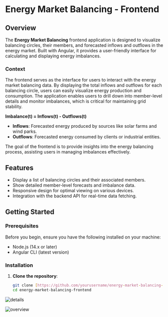 # Energy Market Balancing - Frontend

## Overview

The **Energy Market Balancing** frontend application is designed to visualize balancing circles, their members, and forecasted inflows and outflows in the energy market. Built with Angular, it provides a user-friendly interface for calculating and displaying energy imbalances.

### Context

The frontend serves as the interface for users to interact with the energy market balancing data. By displaying the total inflows and outflows for each balancing circle, users can easily visualize energy production and consumption. The application enables users to drill down into member-level details and monitor imbalances, which is critical for maintaining grid stability.

**Imbalance(t) = Inflows(t) - Outflows(t)**

- **Inflows**: Forecasted energy produced by sources like solar farms and wind parks.
- **Outflows**: Forecasted energy consumed by clients or industrial entities.

The goal of the frontend is to provide insights into the energy balancing process, assisting users in managing imbalances effectively.

## Features

- Display a list of balancing circles and their associated members.
- Show detailed member-level forecasts and imbalance data.
- Responsive design for optimal viewing on various devices.
- Integration with the backend API for real-time data fetching.

## Getting Started

### Prerequisites

Before you begin, ensure you have the following installed on your machine:

- Node.js (14.x or later)
- Angular CLI (latest version)

### Installation

1. **Clone the repository**:

   ```bash
   git clone [https://github.com/yourusername/energy-market-balancing-frontend.git]
   cd energy-market-balancing-frontend

![details](https://github.com/user-attachments/assets/48816e6a-ff66-4f35-8f14-87ccc993e065)

![overview](https://github.com/user-attachments/assets/0da26798-9399-433e-a6f0-20e364fbb3b6)

